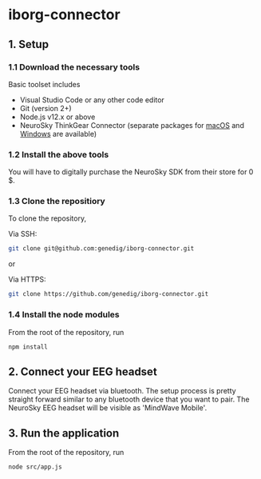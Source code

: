 # iborg-connector

## 1. Setup

### 1.1 Download the necessary tools

Basic toolset includes
- Visual Studio Code or any other code editor
- Git (version 2+)
- Node.js v12.x or above
- NeuroSky ThinkGear Connector (separate packages for [macOS](http://store.neurosky.com/products/mac-developer-tools-4-0) and [Windows](http://store.neurosky.com/products/pc-developer-tools-4-0) are available)

### 1.2 Install the above tools

You will have to digitally purchase the NeuroSky SDK from their store for 0 $.

### 1.3 Clone the repositiory
To clone the repository,

Via SSH:
```bash
git clone git@github.com:genedig/iborg-connector.git
```

or

Via HTTPS:
```bash
git clone https://github.com/genedig/iborg-connector.git
```

### 1.4 Install the node modules

From the root of the repository, run

```bash
npm install
```

## 2. Connect your EEG headset

Connect your EEG headset via bluetooth. The setup process is pretty straight forward similar to any bluetooth device that you want to pair. The NeuroSky EEG headset will be visible as 'MindWave Mobile'.

## 3. Run the application

From the root of the repository, run
```bash
node src/app.js
```